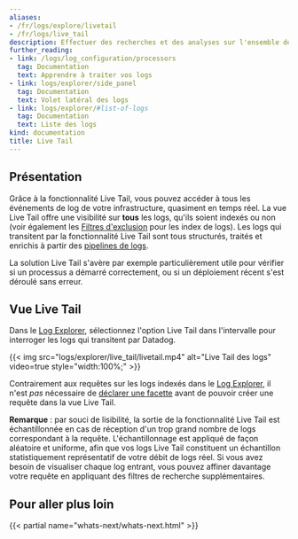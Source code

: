 ```yaml
---
aliases:
- /fr/logs/explore/livetail
- /fr/logs/live_tail
description: Effectuer des recherches et des analyses sur l'ensemble de vos logs
further_reading:
- link: /logs/log_configuration/processors
  tag: Documentation
  text: Apprendre à traiter vos logs
- link: logs/explorer/side_panel
  tag: Documentation
  text: Volet latéral des logs
- link: logs/explorer/#list-of-logs
  tag: Documentation
  text: Liste des logs
kind: documentation
title: Live Tail
---
```

## Présentation

Grâce à la fonctionnalité Live Tail, vous pouvez accéder à tous les événements de log de votre infrastructure, quasiment en temps réel. La vue Live Tail offre une visibilité sur **tous** les logs, qu'ils soient indexés ou non (voir également les [Filtres d'exclusion][1] pour les index de logs). Les logs qui transitent par la fonctionnalité Live Tail sont tous structurés, traités et enrichis à partir des [pipelines de logs][2].

La solution Live Tail s'avère par exemple particulièrement utile pour vérifier si un processus a démarré correctement, ou si un déploiement récent s'est déroulé sans erreur.

## Vue Live Tail

Dans le [Log Explorer][3], sélectionnez l'option Live Tail dans l'intervalle pour interroger les logs qui transitent par Datadog.

{{< img src="logs/explorer/live_tail/livetail.mp4" alt="Live Tail des logs" video=true style="width:100%;" >}}

Contrairement aux requêtes sur les logs indexés dans le [Log Explorer][3], il n'est *pas* nécessaire de [déclarer une facette][4] avant de pouvoir créer une requête dans la vue Live Tail.

**Remarque** : par souci de lisibilité, la sortie de la fonctionnalité Live Tail est échantillonnée en cas de réception d'un trop grand nombre de logs correspondant à la requête. L'échantillonnage est appliqué de façon aléatoire et uniforme, afin que vos logs Live Tail constituent un échantillon statistiquement représentatif de votre débit de logs réel. Si vous avez besoin de visualiser chaque log entrant, vous pouvez affiner davantage votre requête en appliquant des filtres de recherche supplémentaires.

## Pour aller plus loin

{{< partial name="whats-next/whats-next.html" >}}

[1]: /logs/indexes#exclusion-filters
[2]: /logs/log_configuration/pipelines
[3]: /logs/explorer
[4]: /logs/explorer/facets/